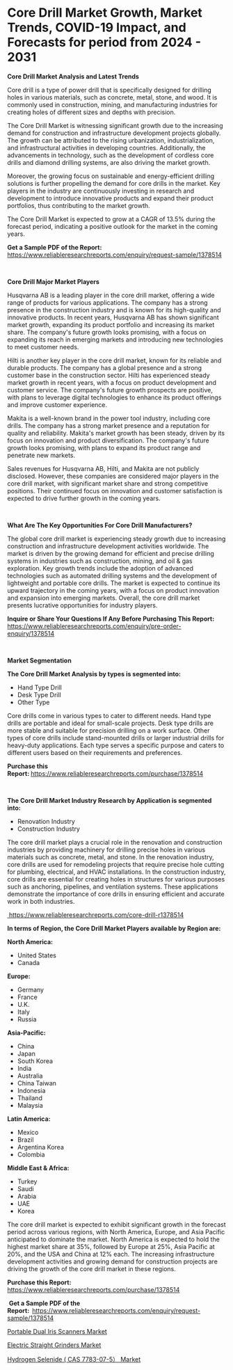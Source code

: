 <p><h1>Core Drill Market Growth, Market Trends, COVID-19 Impact, and Forecasts for period from 2024 - 2031</h1></p><p><strong>Core Drill Market Analysis and Latest Trends</strong></p>
<p><p>Core drill is a type of power drill that is specifically designed for drilling holes in various materials, such as concrete, metal, stone, and wood. It is commonly used in construction, mining, and manufacturing industries for creating holes of different sizes and depths with precision.</p><p>The Core Drill Market is witnessing significant growth due to the increasing demand for construction and infrastructure development projects globally. The growth can be attributed to the rising urbanization, industrialization, and infrastructural activities in developing countries. Additionally, the advancements in technology, such as the development of cordless core drills and diamond drilling systems, are also driving the market growth.</p><p>Moreover, the growing focus on sustainable and energy-efficient drilling solutions is further propelling the demand for core drills in the market. Key players in the industry are continuously investing in research and development to introduce innovative products and expand their product portfolios, thus contributing to the market growth.</p><p>The Core Drill Market is expected to grow at a CAGR of 13.5% during the forecast period, indicating a positive outlook for the market in the coming years.</p></p>
<p><strong>Get a Sample PDF of the Report:&nbsp;</strong> <a href="https://www.reliableresearchreports.com/enquiry/request-sample/1378514">https://www.reliableresearchreports.com/enquiry/request-sample/1378514</a></p>
<p>&nbsp;</p>
<p><strong>Core Drill Major Market Players</strong></p>
<p><p>Husqvarna AB is a leading player in the core drill market, offering a wide range of products for various applications. The company has a strong presence in the construction industry and is known for its high-quality and innovative products. In recent years, Husqvarna AB has shown significant market growth, expanding its product portfolio and increasing its market share. The company's future growth looks promising, with a focus on expanding its reach in emerging markets and introducing new technologies to meet customer needs.</p><p>Hilti is another key player in the core drill market, known for its reliable and durable products. The company has a global presence and a strong customer base in the construction sector. Hilti has experienced steady market growth in recent years, with a focus on product development and customer service. The company's future growth prospects are positive, with plans to leverage digital technologies to enhance its product offerings and improve customer experience.</p><p>Makita is a well-known brand in the power tool industry, including core drills. The company has a strong market presence and a reputation for quality and reliability. Makita's market growth has been steady, driven by its focus on innovation and product diversification. The company's future growth looks promising, with plans to expand its product range and penetrate new markets.</p><p>Sales revenues for Husqvarna AB, Hilti, and Makita are not publicly disclosed. However, these companies are considered major players in the core drill market, with significant market share and strong competitive positions. Their continued focus on innovation and customer satisfaction is expected to drive further growth in the coming years.</p></p>
<p>&nbsp;</p>
<p><strong>What Are The Key Opportunities For Core Drill Manufacturers?</strong></p>
<p><p>The global core drill market is experiencing steady growth due to increasing construction and infrastructure development activities worldwide. The market is driven by the growing demand for efficient and precise drilling systems in industries such as construction, mining, and oil & gas exploration. Key growth trends include the adoption of advanced technologies such as automated drilling systems and the development of lightweight and portable core drills. The market is expected to continue its upward trajectory in the coming years, with a focus on product innovation and expansion into emerging markets. Overall, the core drill market presents lucrative opportunities for industry players.</p></p>
<p><strong>Inquire or Share Your Questions If Any Before Purchasing This Report:</strong> <a href="https://www.reliableresearchreports.com/enquiry/pre-order-enquiry/1378514">https://www.reliableresearchreports.com/enquiry/pre-order-enquiry/1378514</a></p>
<p>&nbsp;</p>
<p><strong>Market Segmentation</strong></p>
<p><strong>The Core Drill Market Analysis by types is segmented into:</strong></p>
<p><ul><li>Hand Type Drill</li><li>Desk Type Drill</li><li>Other Type</li></ul></p>
<p><p>Core drills come in various types to cater to different needs. Hand type drills are portable and ideal for small-scale projects. Desk type drills are more stable and suitable for precision drilling on a work surface. Other types of core drills include stand-mounted drills or larger industrial drills for heavy-duty applications. Each type serves a specific purpose and caters to different users based on their requirements and preferences.</p></p>
<p><strong>Purchase this Report:&nbsp;</strong><a href="https://www.reliableresearchreports.com/purchase/1378514">https://www.reliableresearchreports.com/purchase/1378514</a></p>
<p>&nbsp;</p>
<p><strong>The Core Drill Market Industry Research by Application is segmented into:</strong></p>
<p><ul><li>Renovation Industry</li><li>Construction Industry</li></ul></p>
<p><p>The core drill market plays a crucial role in the renovation and construction industries by providing machinery for drilling precise holes in various materials such as concrete, metal, and stone. In the renovation industry, core drills are used for remodeling projects that require precise hole cutting for plumbing, electrical, and HVAC installations. In the construction industry, core drills are essential for creating holes in structures for various purposes such as anchoring, pipelines, and ventilation systems. These applications demonstrate the importance of core drills in ensuring efficient and accurate work in both industries.</p></p>
<p><a href="https://www.reliableresearchreports.com/core-drill-r1378514">&nbsp;https://www.reliableresearchreports.com/core-drill-r1378514</a></p>
<p><strong>In terms of Region, the Core Drill Market Players available by Region are:</strong></p>
<p>
    <p> <strong> North America: </strong>
        <ul>
            <li>United States</li>
            <li>Canada</li>
        </ul>
        </p> 
    <p> <strong> Europe: </strong>
        <ul>
            <li>Germany</li>
            <li>France</li>
            <li>U.K.</li>
            <li>Italy</li>
            <li>Russia</li>
        </ul>
        </p> 
    <p> <strong> Asia-Pacific: </strong>
        <ul>
            <li>China</li>
            <li>Japan</li>
            <li>South Korea</li>
            <li>India</li>
            <li>Australia</li>
            <li>China Taiwan</li>
            <li>Indonesia</li>
            <li>Thailand</li>
            <li>Malaysia</li>
        </ul>
        </p> 
    <p> <strong> Latin America: </strong>
        <ul>
            <li>Mexico</li>
            <li>Brazil</li>
            <li>Argentina Korea</li>
            <li>Colombia</li>
        </ul>
        </p> 
    <p> <strong> Middle East & Africa: </strong>
        <ul>
            <li>Turkey</li>
            <li>Saudi</li>
            <li>Arabia</li>
            <li>UAE</li>
            <li>Korea</li>
        </ul>
    </p>
    </p>
<p><p>The core drill market is expected to exhibit significant growth in the forecast period across various regions, with North America, Europe, and Asia Pacific anticipated to dominate the market. North America is expected to hold the highest market share at 35%, followed by Europe at 25%, Asia Pacific at 20%, and the USA and China at 12% each. The increasing infrastructure development activities and growing demand for construction projects are driving the growth of the core drill market in these regions.</p></p>
<p><strong>Purchase this Report: </strong><a href="https://www.reliableresearchreports.com/purchase/1378514">https://www.reliableresearchreports.com/purchase/1378514</a></p>
<p>&nbsp;<strong>Get a Sample PDF of the Report:&nbsp;&nbsp;</strong><a href="https://www.reliableresearchreports.com/enquiry/request-sample/1378514">https://www.reliableresearchreports.com/enquiry/request-sample/1378514</a></p>
<p><strong></strong></p>
<p><p><a href="https://www.linkedin.com/pulse/global-portable-dual-iris-scanners-market-size-trends-insights-z342e?trackingId=g8HroXasVbTZTFDpRZjgtw%3D%3D">Portable Dual Iris Scanners Market</a></p><p><a href="https://www.linkedin.com/pulse/decoding-electric-straight-grinders-market-deep-dive-9vybe?trackingId=33SMaYM4P4TCxlRyysvhTA%3D%3D">Electric Straight Grinders Market</a></p><p><a href="https://www.linkedin.com/pulse/hydrogen-selenide-cas-7783-07-5-market-size-growth-outlook-8hu4e?trackingId=WVuPloLp5NZ9tf5NUXUMyw%3D%3D">Hydrogen Selenide ( CAS 7783-07-5） Market</a></p></p>